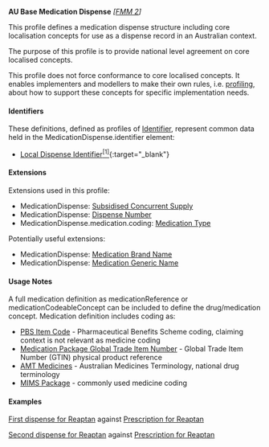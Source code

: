 **AU Base Medication Dispense**  *[[FMM 2](guidance.html)]*

This profile defines a medication dispense structure including core localisation concepts for use as a dispense record in an Australian context.

The purpose of this profile is to provide national level agreement on core localised concepts. 

This profile does not force conformance to core localised concepts. It enables implementers and modellers to make their own rules, i.e. [profiling](http://hl7.org/fhir/profiling.html), about how to support these concepts for specific implementation needs.


#### Identifiers
These definitions, defined as profiles of [Identifier](http://hl7.org/fhir/R4/datatypes.html#Identifier), represent common data held in the MedicationDispense.identifier element:
* [Local Dispense Identifier](StructureDefinition-au-localdispenseidentifier.html)[<sup>[1]</sup>](http://ns.electronichealth.net.au/id/hpio-scoped/dispense/1.0/index.html){:target="_blank"}


#### Extensions
Extensions used in this profile:
* MedicationDispense: [Subsidised Concurrent Supply](StructureDefinition-subsidised-concurrent-supply.html)
* MedicationDispense: [Dispense Number](StructureDefinition-dispense-number.html)
* MedicationDispense.medication.coding: [Medication Type](StructureDefinition-medication-type.html)

Potentially useful extensions:
* MedicationDispense: [Medication Brand Name](StructureDefinition-medication-brand-name.html) 
* MedicationDispense: [Medication Generic Name](StructureDefinition-medication-generic-name.html)



#### Usage Notes
A full medication definition as medicationReference or medicationCodeableConcept can be included to define the drug/medication concept. Medication definition includes coding as:
* [PBS Item Code](https://www.pbs.gov.au/pbs/home) - Pharmaceutical Benefits Scheme coding, claiming context is not relevant as medicine coding
* [Medication Package Global Trade Item Number](http://terminology.hl7.org/ValueSet/v3-GTIN) - Global Trade Item Number (GTIN) physical product reference
* [AMT Medicines](https://healthterminologies.gov.au/fhir/ValueSet/australian-medication-1) - Australian Medicines Terminology, national drug terminology
* [MIMS Package](https://www.mims.com.au/index.php) - commonly used medicine coding


#### Examples

[First dispense for Reaptan](MedicationDispense-medicationdispense-example0.html) against [Prescription for Reaptan](MedicationRequest-medicationrequest-example2.html)

[Second dispense for Reaptan](MedicationDispense-medicationdispense-example1.html) against [Prescription for Reaptan](MedicationRequest-medicationrequest-example2.html)
